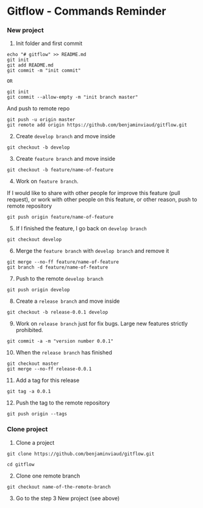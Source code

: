 # Gitflow - Commands Reminder

### New project
1) Init folder and first commit
```
echo "# gitflow" >> README.md
git init
git add README.md
git commit -m "init commit"

OR

git init
git commit --allow-empty -m "init branch master"
```
And push to remote repo
```
git push -u origin master
git remote add origin https://github.com/benjaminviaud/gitflow.git
```

2) Create `develop branch` and move inside
```
git checkout -b develop
```

3) Create `feature branch` and move inside
```
git checkout -b feature/name-of-feature
```

4) Work on `feature branch`.

If I would like to share with other people for improve this feature (pull request), or work with other people on this feature, or other reason, push to remote repository
```
git push origin feature/name-of-feature
```

5) If I finished the feature, I go back on `develop branch`
```
git checkout develop
```

6) Merge the `feature branch` with `develop branch`  and remove it
```
git merge --no-ff feature/name-of-feature
git branch -d feature/name-of-feature
```
7) Push to the remote `develop branch`
```
git push origin develop
```

8) Create a `release branch` and move inside
```
git checkout -b release-0.0.1 develop
```

9) Work on `release branch` just for fix bugs. Large new features strictly prohibited.
```
git commit -a -m "version number 0.0.1"
```

10) When the `release branch` has finished
```
git checkout master
git merge --no-ff release-0.0.1
```

11) Add a tag for this release
```
git tag -a 0.0.1
```
12) Push the tag to the remote repository
```
git push origin --tags
```

### Clone project

1) Clone a project
```
git clone https://github.com/benjaminviaud/gitflow.git

cd gitflow
```

2) Clone one remote branch
```
git checkout name-of-the-remote-branch
```

3) Go to the step 3 New project (see above)
